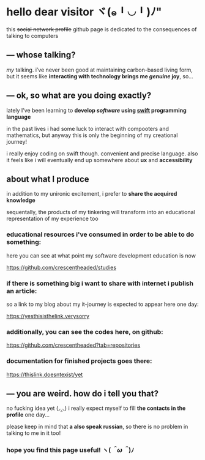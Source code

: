 # hello dear visitor ヾ(๑╹◡╹)ﾉ"

this ~~social network profile~~ github page is dedicated to the consequences of talking to computers



## — whose talking?
*my* talking. i’ve never been good at maintaining carbon-based living form, but it seems like **interacting with technology brings me *genuine* joy**, so...



## — ok, so what are you doing exactly?
lately I’ve been learning to **develop *software* using [swift](https://www.swift.org/about/) programming language**

in the past lives i had some luck to interact with compooters and mathematics, but anyway this is only the beginning of my creational journey!

i really enjoy coding on swift though. convenient and precise language. also it feels like i will eventually end up somewhere about **ux** and **accessibility**



## about what I produce
in addition to my unironic excitement, i prefer to **share the acquired knowledge**

sequentally, the products of my tinkering will transform into an educational representation of my experience too

### **educational resources** i've consumed in order to be able to do something:

here you can see at what point my software development education is now 

https://github.com/crescentheaded/studies

### if there is something big i want to share with internet i publish an article:

so a link to my blog about my it-journey is expected to appear here one day:

https://yesthisisthelink.verysorry

### additionally, you can see **the codes** here, on github:

https://github.com/crescentheaded?tab=repositories

### **documentation** for finished projects goes there:

https://thislink.doesntexist/yet



## — you are weird. how do i tell you that?
no fucking idea yet (◞‸◟) i really expect myself to fill **the contacts in the profile** one day...

please keep in mind that **a also speak russian**, so there is no problem in talking to me in it too! 



### hope you find this page useful!  ヽ(*＾ω＾*)ﾉ

